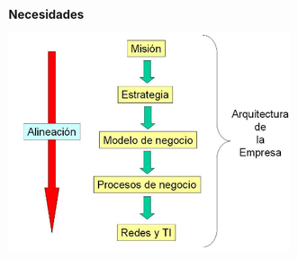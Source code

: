 ##  Necesidades
<img src="../images/ArquitecturaDeLaEmpresa.jpg" alt="Arquitectura de la Empresa" style="width: 500px;"/>